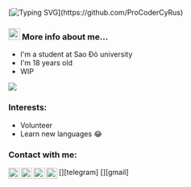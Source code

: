  [![Typing SVG](https://readme-typing-svg.herokuapp.com?color=%2313EAF7&size=23&center=true&lines=Hi+there%2CI'm+CyRus!;Welcome+to+my+Github!)](https://github.com/ProCoderCyRus)

### <img src="https://media0.giphy.com/media/l0JM83bF1jbRsTnNu/giphy.gif" width="23"> More info about me...
- I'm a student at Sao Đỏ university
- I'm 18 years old
- WIP

<img src="https://github-readme-stats.vercel.app/api?username=ProCoderCyRus&&show_icons=true">

### Interests:
- Volunteer
- Learn new languages 😂

### Contact with me:
[<img align="left" alt="ProCoderCyRus | Facebook" width="22px" src="https://cdn.jsdelivr.net/npm/simple-icons@v3/icons/facebook.svg" />][facebook]
[<img align="left" alt="ProCoderCyRus | Instagram" width="22px" src="https://cdn.jsdelivr.net/npm/simple-icons@v3/icons/instagram.svg" />][instagram]
[<img align="left" alt="ProCoderCyRus | Telegram" width="22px" src="https://cdn.jsdelivr.net/npm/simple-icons@v3/icons/telegram.svg" />][telegram]
[<img align="left" alt="tranvannhatk03@icloud.com  | icloud" width="22px" src="https://cdn.jsdelivr.net/npm/simple-icons@v3/icons/icloud.svg" />][gmail]

<br />

[instagram]: https://www.instagram.com/tho_493
[facebook]: https://www.facebook.com/vnhat03
[icloud]: mailto:tranvannhatk03@icloud.com

    
